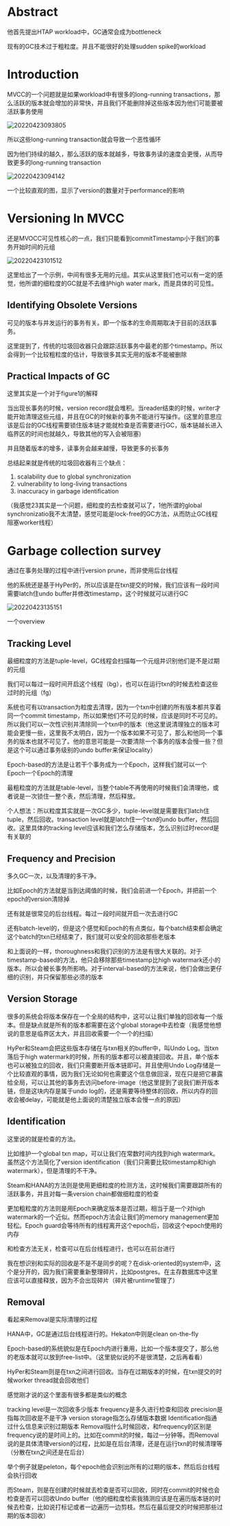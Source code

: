 # Abstract

他首先提出HTAP workload中，GC通常会成为bottleneck

现有的GC技术过于粗粒度。并且不能很好的处理sudden spike的workload

# Introduction

MVCC的一个问题就是如果workload中有很多的long-running transactions，那么活跃的版本就会增加的非常快，并且我们不能删除掉这些版本因为他们可能要被活跃事务使用

![20220423093805](https://picsheep.oss-cn-beijing.aliyuncs.com/pic/20220423093805.png)

所以这些long-running transaction就会导致一个恶性循环

因为他们持续的越久，那么活跃的版本就越多，导致事务读的速度会更慢，从而导致更多的long-running transaction

![20220423094142](https://picsheep.oss-cn-beijing.aliyuncs.com/pic/20220423094142.png)

一个比较直观的图，显示了version的数量对于performance的影响

# Versioning In MVCC

还是MVOCC可见性核心的一点，我们只能看到commitTimestamp小于我们的事务开始时间的元组

![20220423101512](https://picsheep.oss-cn-beijing.aliyuncs.com/pic/20220423101512.png)

这里给出了一个示例，中间有很多无用的元组。其实从这里我们也可以有一定的感觉，他所谓的细粒度的GC就是不去维护high water mark，而是具体的可见性。

## Identifying Obsolete Versions

可见的版本与并发运行的事务有关。即一个版本的生命周期取决于目前的活跃事务。

这里提到了，传统的垃圾回收器只会跟踪活跃事务中最老的那个timestamp。所以会得到一个比较粗粒度的估计，导致很多其实无用的版本不能被删除

## Practical Impacts of GC

这里其实是一个对于figure1的解释

当出现长事务的时候，version record就会堆积。当reader结束的时候，writer才能开始清理这些元组，并且在GC的时候新的事务不能进行写操作。(这里的意思应该是后台的GC线程需要锁住版本链才能就检查是否需要进行GC，版本链越长进入临界区的时间也就越久，导致其他的写入会被阻塞)

并且随着版本的增多，读事务会越来越慢，导致更多的长事务

总结起来就是传统的垃圾回收器有三个缺点：
1. scalability due to global synchronization
2. vulnerability to long-living transactions
3. inaccuracy in garbage identification

（我感觉23其实是一个问题，细粒度的去检查就可以了，1他所谓的global synchronizatio我不太清楚，感觉可能是lock-free的GC方法，从而防止GC线程阻塞worker线程）

# Garbage collection survey

通过在事务处理的过程中进行version prune，而非使用后台线程

他的系统还是基于HyPer的，所以应该是在txn提交的时候，我们应该有一段时间需要latch住undo buffer并修改timestamp，这个时候就可以进行GC

![20220423135151](https://picsheep.oss-cn-beijing.aliyuncs.com/pic/20220423135151.png)

一个overview

## Tracking Level

最细粒度的方法是tuple-level，GC线程会扫描每一个元组并识别他们是不是过期的元组

我们可以每过一段时间开启这个线程（bg），也可以在运行txn的时候去检查这些过时的元组（fg）

系统也可有以transaction为粒度去清理，因为一个txn中创建的所有版本都共享着同一个commit timestamp，所以如果他们不可见的时候，应该是同时不可见的。所以我们可以一次性识别并清除同一个txn中的版本（他这里说清理独立的版本可能会更慢一些，这里我不太明白，因为一个版本如果不可见了，那么和他同一个事务的版本也就不可见了。他的意思可能是一次要清除一个事务的版本会慢一些？但是这个可以通过事务级别的undo buffer来保证locality）

Epoch-based的方法是让若干个事务成为一个Epoch，这样我们就可以一个Epoch一个Epoch的清理

最粗粒度的方法就是table-level，当整个table不再使用的时候我们会清理他，或者说是一次锁住一整个表，然后清理，然后释放。

个人想法：所以粒度其实就是一次GC多少，tuple-level就是需要我们latch住tuple，然后回收。transaction level就是latch住一个txn的undo buffer，然后回收。这里具体的tracking level应该和我们怎么存储版本，怎么识别过时record是有关联的

## Frequency and Precision

多久GC一次，以及清理的多干净。

比如Epoch的方法就是当到达阈值的时候，我们会前进一个Epoch，并把前一个epoch的version清除掉

还有就是很常见的后台线程。每过一段时间就开启一次去进行GC

还有batch-level的，但是这个感觉和Epoch的有点类似，每个batch结束都会确定这个batch的txn已经结束了，我们就可以安全的回收那些老版本

和上面说的一样，thoroughness和我们识别的方法是有很大关联的。对于timestamp-based的方法，他只会移除那些timestamp比high watermark还小的版本。所以会被长事务所影响。对于interval-based的方法来说，他们会做出更仔细的识别，并只保留那些必须的版本

## Version Storage

很多的系统会将版本保存在一个全局的结构中，这可以让我们单独的回收每一个版本。但是缺点就是所有的版本都需要在这个global storage中去检查（我感觉他想说的意思是临界区太大，并且回收需要一个一个的扫描）

HyPer和Steam会把这些版本存储在与txn相关的buffer中，叫Undo Log。当txn落后于high watermark的时候，所有的版本都可以被直接回收。并且，单个版本也可以被独立的回收，我们只需要断开版本链即可。并且使用Undo Log存储是一个比较直观的事情，因为我们无论如何也需要这个信息做回滚，现在只是把它暴露给全局，可以让其他的事务去访问before-image（他这里提到了说我们断开版本链，但是这块内存是属于undo log的，还是需要等待整体的回收，所以内存的回收会被delay，可能就是他上面说的清楚独立版本会慢一点的原因）

## Identification

这里说的就是检查的方法。

比如维护一个global txn map，可以让我们在常数时间内找到high watermark。虽然这个方法简化了version identification（我们只需要比较timestamp和high watermark），但是清理的不干净。

Steam和HANA的方法则是使用更细粒度的检测方法，这时候我们需要跟踪所有的活跃事务，并且对每一条version chain都做细粒度的检查

更加粗粒度的方法则是用Epoch来确定版本是否过期，相当于是一个对high watermark的一个近似。然而epoch方法会让我们的memory management更加轻松。Epoch guard会等待所有的线程离开这个epoch后，回收这个epoch使用的内存

和检查方法无关，检查可以在后台线程进行，也可以在前台进行

我在想识别和实际的回收是不是不是同步的呢？在disk-oriented的system中，这个是分开的，因为我们需要重新整理碎片，比如postgres。在主存数据库中这里应该可以直接释放，因为不会出现碎片（碎片被runtime管理了）

## Removal

看起来Removal是实际清理的过程

HANA中，GC是通过后台线程进行的。Hekaton中则是clean on-the-fly

Epoch-based的系统貌似是在Epoch内进行重用，比如一个版本提交了，那么他的老版本就可以放到free-list中。（这里貌似说的不是很清楚，之后再看看）

HyPer和Steam则是在txn之间进行回收。当存在过期版本的时候，在txn提交的时候worker thread就会回收他们

感觉刚才说的这个里面有很多都是类似的概念

tracking level是一次回收多少版本
frequency是多久进行检查和回收
precision是指每次回收是不是干净
version storage指怎么存储版本数据
Identification指通过什么信息来识别过期版本
Removal指什么时候回收，和frequency的区别是frequency说的是时间上的。比如在commit的时候，每过一分钟等。而Removal说的是具体清理version的过程，比如是在后台清理，还是在运行txn的时候清理等（分散在txn之间还是在后台）

举个例子就是peleton，每个epoch他会识别出所有的过期的版本，然后后台线程会执行回收

而Steam，则是在创建的时候就去检查是否可以回收，同时在commit的时候也会检查是否可以回收Undo buffer（他的细粒度检索我猜测应该是在遍历版本链的时候去检查，比如说打标记或者一边遍历一边剪枝。然后在最后提交的时候把那些过期的版本回收）
